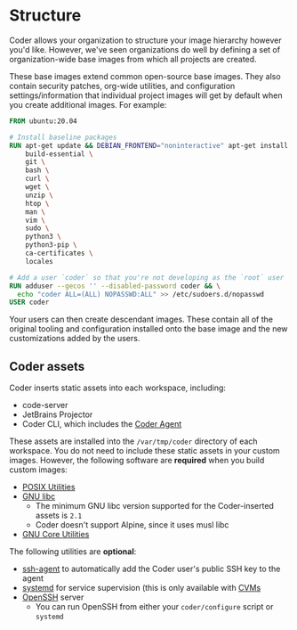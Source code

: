 # Structure

Coder allows your organization to structure your image hierarchy however you'd
like. However, we've seen organizations do well by defining a set of
organization-wide base images from which all projects are created.

These base images extend common open-source base images. They also contain
security patches, org-wide utilities, and configuration settings/information
that individual project images will get by default when you create additional
images. For example:

```dockerfile
FROM ubuntu:20.04

# Install baseline packages
RUN apt-get update && DEBIAN_FRONTEND="noninteractive" apt-get install -y \
    build-essential \
    git \
    bash \
    curl \
    wget \
    unzip \
    htop \
    man \
    vim \
    sudo \
    python3 \
    python3-pip \
    ca-certificates \
    locales

# Add a user `coder` so that you're not developing as the `root` user
RUN adduser --gecos '' --disabled-password coder && \
  echo "coder ALL=(ALL) NOPASSWD:ALL" >> /etc/sudoers.d/nopasswd
USER coder
```

Your users can then create descendant images. These contain all of the original
tooling and configuration installed onto the base image and the new
customizations added by the users.

## Coder assets

Coder inserts static assets into each workspace, including:

- code-server
- JetBrains Projector
- Coder CLI, which includes the [Coder Agent](../setup/architecture.md)

These assets are installed into the `/var/tmp/coder` directory of each
workspace. You do not need to include these static assets in your custom images.
However, the following software are **required** when you build custom images:

- [POSIX Utilities](https://pubs.opengroup.org/onlinepubs/9699919799/idx/utilities.html)
- [GNU libc](https://www.gnu.org/software/libc/libc.html)
  - The minimum GNU libc version supported for the Coder-inserted assets is
    `2.1`
  - Coder doesn't support Alpine, since it uses musl libc
- [GNU Core Utilities](https://www.gnu.org/software/coreutils/)

The following utilities are **optional**:

- [ssh-agent](https://www.ssh.com/academy/ssh/agent) to automatically add the
  Coder user's public SSH key to the agent
- [systemd](https://systemd.io) for service supervision (this is only available
  with [CVMs](../workspaces/cvms)
- [OpenSSH](https://www.openssh.com) server
  - You can run OpenSSH from either your `coder/configure` script or `systemd`
